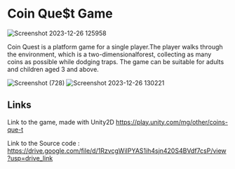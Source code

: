 # Coin Que$t Game
![Screenshot 2023-12-26 125958](https://github.com/Raghad-Aldakhil/CoinQue-t/assets/121506944/64b148e7-bc69-430a-9ff4-ffa94c95f2fb)

Coin Quest is a platform game for a single player.The player walks through the environment, which is a two-dimensionalforest, collecting as many coins as possible while dodging traps. The game can be suitable for adults and children aged 3 and above.

![Screenshot (728)](https://github.com/Raghad-Aldakhil/CoinQue-t/assets/121506944/4f879bae-1337-457d-8d4a-ff6c453294fc)
![Screenshot 2023-12-26 130221](https://github.com/Raghad-Aldakhil/CoinQue-t/assets/121506944/3d338700-33fa-4d9d-98c7-33d463c79214)

## Links
Link to the game, made with Unity2D
https://play.unity.com/mg/other/coins-que-t

Link to the Source code : https://drive.google.com/file/d/1RzvcgWiIPYAS1ih4sjn420S4BVdf7csP/view?usp=drive_link



